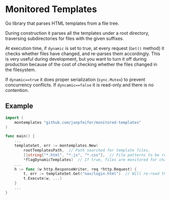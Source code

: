 # Monitored Templates

Go library that parses HTML templates from a file tree.

During construction it parses all the templates under a root directory, traversing subdirectories
for files with the given suffixes.

At execution time, if `dynamic` is set to true, at every request (`Get()` method) it checks whether 
files have changed, and re-parses them accordingly.
This is very useful during development, but you want to turn it off during production because
of the cost of checking whether the files changed in the filesystem.

If `dynamic==true` it does proper serialization (`sync.Mutex`) to prevent concurrency conflicts. 
If `dyncamic==false` it is read-only and there is no contention.

## Example

```go
import (
	montemplates "github.com/janpfeifer/monitored-templates"
)

func main() {
	...
	templateSet, err := montemplates.New(
		rootTemplatesPath,  // Path searched for template files.
		[]string{"*.html", "*.js", "*.css"},  // File patterns to be read into templates.
		*flagDynamicTemplates)  // If true, files are monitored for changes and re-parsed accordingly.
	...
	h := func (w http.ResponseWriter, req *http.Request) {
		t, err := templateSet.Get("nav/login.html")  // Will re-read the file if changed
		t.Execute(w, ...)
	}
	...
}
```

